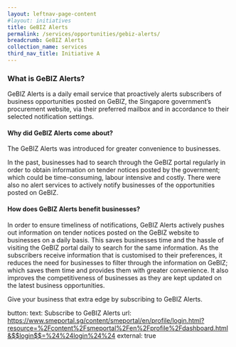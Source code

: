 ```yaml
---
layout: leftnav-page-content
#layout: initiatives
title: GeBIZ Alerts
permalink: /services/opportunities/gebiz-alerts/
breadcrumb: GeBIZ Alerts
collection_name: services
third_nav_title: Initiative A
---
```

<h3>What is GeBIZ Alerts?</h3>

GeBIZ Alerts is a daily email service that proactively alerts subscribers of business opportunities posted on GeBIZ, the Singapore government’s procurement website, via their preferred mailbox and in accordance to their selected notification settings.

<h4>Why did GeBIZ Alerts come about?</h4>

The GeBIZ Alerts was introduced for greater convenience to businesses.

In the past, businesses had to search through the GeBIZ portal regularly in order to obtain information on tender notices posted by the government; which could be time-consuming, labour intensive and costly. There were also no alert services to actively notify businesses of the opportunities posted on GeBIZ.

<h4>How does GeBIZ Alerts benefit businesses?</h4>

In order to ensure timeliness of notifications, GeBIZ Alerts actively pushes out information on tender notices posted on the GeBIZ website to businesses on a daily basis. This saves businesses time and the hassle of visiting the GeBIZ portal daily to search for the same information. As the subscribers receive information that is customised to their preferences, it reduces the need for businesses to filter through the information on GeBIZ; which saves them time and provides them with greater convenience. It also improves the competitiveness of businesses as they are kept updated on the latest business opportunities.

Give your business that extra edge by subscribing to GeBIZ Alerts.

button:
   text: Subscribe to GeBIZ Alerts
   url: https://www.smeportal.sg/content/smeportal/en/profile/login.html?resource=%2Fcontent%2Fsmeportal%2Fen%2Fprofile%2Fdashboard.html&$$login$$=%24%24login%24%24
   external: true



